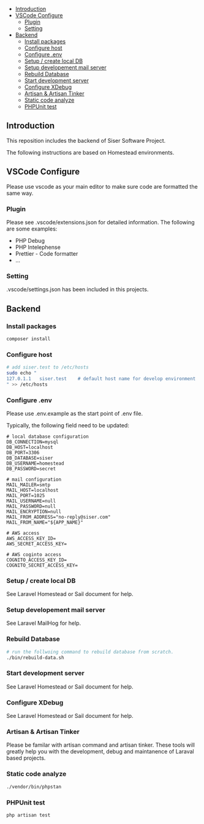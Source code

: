 - [Introduction](#markdown-header-introduction)
- [VSCode Configure](#markdown-header-vscode-configure)
  - [Plugin](#markdown-header-plugin)
  - [Setting](#markdown-header-setting)
- [Backend](#markdown-header-backend)
  - [Install packages](#markdown-header-install-packages)
  - [Configure host](#markdown-header-configure-host)
  - [Configure .env](#markdown-header-configure-env)
  - [Setup / create local DB](#markdown-header-setup-create-local-db)
  - [Setup developement mail server](#markdown-header-setup-developement-mail-server)
  - [Rebuild Database](#markdown-header-rebuild-database)
  - [Start development server](#markdown-header-start-development-server)
  - [Configure XDebug](#markdown-header-configure-xdebug)
  - [Artisan \& Artisan Tinker](#markdown-header-artisan-artisan-tinker)
  - [Static code analyze](#markdown-header-static-code-analyze)
  - [PHPUnit test](#markdown-header-phpunit-test)

## Introduction

This reposition includes the backend of Siser Software Project.

The following instructions are based on Homestead environments.

## VSCode Configure

Please use vscode as your main editor to make sure code are formatted the same way.

### Plugin

Please see .vscode/extensions.json for detailed information. The following are some examples:

+ PHP Debug
+ PHP Intelephense
+ Prettier - Code formatter
+ ...


### Setting
.vscode/settings.json has been included in this projects.

## Backend

### Install packages
```bash
composer install
```

### Configure host
```bash
# add siser.test to /etc/hosts
sudo echo "
127.0.1.1   siser.test    # default host name for develop environment
" >> /etc/hosts
```

### Configure .env

Please use .env.example as the start point of .env file.

Typically, the following field need to be updated:

```
# local database configuration
DB_CONNECTION=mysql
DB_HOST=localhost
DB_PORT=3306
DB_DATABASE=siser
DB_USERNAME=homestead
DB_PASSWORD=secret

# mail configuration
MAIL_MAILER=smtp
MAIL_HOST=localhost
MAIL_PORT=1025
MAIL_USERNAME=null
MAIL_PASSWORD=null
MAIL_ENCRYPTION=null
MAIL_FROM_ADDRESS="no-reply@siser.com"
MAIL_FROM_NAME="${APP_NAME}"

# AWS access
AWS_ACCESS_KEY_ID=
AWS_SECRET_ACCESS_KEY=

# AWS coginto access
COGNITO_ACCESS_KEY_ID=
COGNITO_SECRET_ACCESS_KEY=
```

### Setup / create local DB

See Laravel Homestead or Sail document for help.

### Setup developement mail server

See Laravel MailHog for help.

### Rebuild Database
```bash
# run the follwoing command to rebuild database from scratch.
./bin/rebuild-data.sh
```

### Start development server

See Laravel Homestead or Sail document for help.

### Configure XDebug

See Laravel Homestead or Sail document for help.

### Artisan & Artisan Tinker

Please be familar with artisan command and artisan tinker. These tools will greatly help you with the development, debug and maintanence of Laraval based projects.

### Static code analyze
```bash
./vendor/bin/phpstan
```

### PHPUnit test
```bash
php artisan test
```